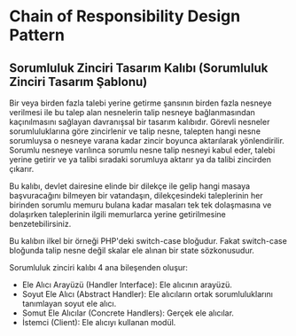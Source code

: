 # Chain of Responsibility Design Pattern
## Sorumluluk Zinciri Tasarım Kalıbı (Sorumluluk Zinciri Tasarım Şablonu)

Bir veya birden fazla talebi yerine getirme şansının birden fazla nesneye verilmesi ile bu talep alan nesnelerin talip nesneye bağlanmasından kaçınılmasını sağlayan davranışsal bir tasarım kalıbıdır. Görevli nesneler sorumluluklarına göre zincirlenir ve talip nesne, talepten hangi nesne sorumluysa o nesneye varana kadar zincir boyunca aktarılarak yönlendirilir. Sorumlu nesneye varılınca sorumlu nesne talip nesneyi kabul eder, talebi yerine getirir ve ya talibi sıradaki sorumluya aktarır ya da talibi zincirden çıkarır.

Bu kalıbı, devlet dairesine elinde bir dilekçe ile gelip hangi masaya başvuracağını bilmeyen bir vatandaşın, dilekçesindeki taleplerinin her birinden sorumlu memuru bulana kadar masaları tek tek dolaşmasına ve dolaşırken taleplerinin ilgili memurlarca yerine getirilmesine benzetebilirsiniz.

Bu kalıbın ilkel bir örneği PHP'deki switch-case bloğudur. Fakat switch-case bloğunda talip nesne değil skalar ele alınan bir state sözkonusudur.

Sorumluluk zinciri kalıbı 4 ana bileşenden oluşur:
- Ele Alıcı Arayüzü (Handler Interface): Ele alıcının arayüzü.
- Soyut Ele Alıcı (Abstract Handler): Ele alıcıların ortak sorumluluklarını tanımlayan soyut ele alıcı.
- Somut Ele Alıcılar (Concrete Handlers): Gerçek ele alıcılar.
- İstemci (Client): Ele alıcıyı kullanan modül.